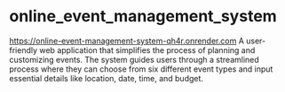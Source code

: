 # online_event_management_system
https://online-event-management-system-qh4r.onrender.com
A user-friendly web application that simplifies the process of planning and customizing events. The system guides users through a streamlined process where they can choose from six different event types and input essential details like location, date, time, and budget.
